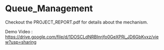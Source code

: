 # Queue_Management

Checkout the PROJECT_REPORT.pdf for details about the mechanism.

Demo Video : https://drive.google.com/file/d/1DOSCLdNRBInrjfo0GeXPRi_JD6GbKvxz/view?usp=sharing
